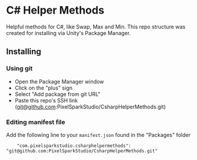 # C# Helper Methods

Helpful methods for C#, like Swap, Max and Min. This repo structure was created for installing via Unity's Package Manager.

## Installing

### Using git

- Open the Package Manager window
- Click on the "plus" sign
- Select "Add package from git URL"
- Paste this repo's SSH link (git@github.com:PixelSparkStudio/CsharpHelperMethods.git)

### Editing manifest file

Add the following line to your `manifest.json` found in the "Packages" folder

`    "com.pixelsparkstudio.csharphelpermethods": "git@github.com:PixelSparkStudio/CsharpHelperMethods.git"`
